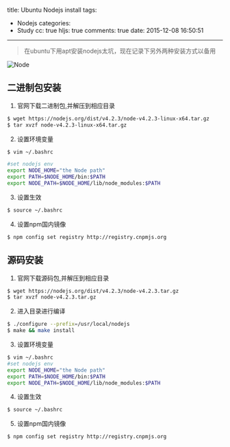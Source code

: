 title: Ubuntu Nodejs install
tags:
  - Nodejs
categories:
  - Study
cc: true
hljs: true
comments: true
date: 2015-12-08 16:50:51
---
>在ubuntu下用apt安装nodejs太坑，现在记录下另外两种安装方式以备用

![Node](/images/nodejs.jpg)
## 二进制包安装
1. 官网下载二进制包,并解压到相应目录
```bash
$ wget https://nodejs.org/dist/v4.2.3/node-v4.2.3-linux-x64.tar.gz
$ tar xvzf node-v4.2.3-linux-x64.tar.gz
```
2. 设置环境变量
```bash
$ vim ~/.bashrc

#set nodejs env
export NODE_HOME="the Node path"
export PATH=$NODE_HOME/bin:$PATH
export NODE_PATH=$NODE_HOME/lib/node_modules:$PATH
```
3. 设置生效
```bash
$ source ~/.bashrc
```
4. 设置npm国内镜像
```bash
$ npm config set registry http://registry.cnpmjs.org
```

## 源码安装
1. 官网下载源码包,并解压到相应目录
```bash
$ wget https://nodejs.org/dist/v4.2.3/node-v4.2.3.tar.gz
$ tar xvzf node-v4.2.3.tar.gz
```
2. 进入目录进行编译
```bash
$ ./configure --prefix=/usr/local/nodejs
$ make && make install
```
3. 设置环境变量
```bash
$ vim ~/.bashrc
#set nodejs env
export NODE_HOME="the Node path"
export PATH=$NODE_HOME/bin:$PATH
export NODE_PATH=$NODE_HOME/lib/node_modules:$PATH
```
4. 设置生效
```bash
$ source ~/.bashrc
```
5. 设置npm国内镜像
```bash
$ npm config set registry http://registry.cnpmjs.org
```
